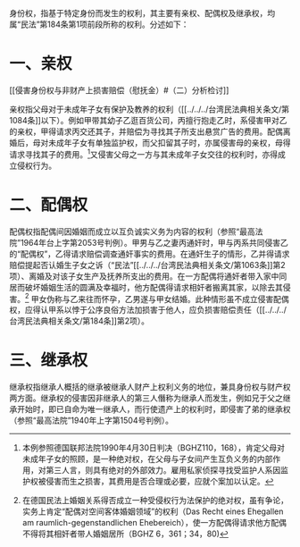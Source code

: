 身份权，指基于特定身份而发生的权利，其主要有亲权、配偶权及继承权，均属“民法”第184条第1项前段所称的权利。分述如下：

# 一、亲权
[[侵害身份权与非财产上损害赔偿（慰抚金）#（二）分析检讨]]

亲权指父母对于未成年子女有保护及教养的权利（[[../../../台湾民法典相关条文/第1084条]]以下）。例如甲带其幼子乙逛百货公司，丙擅行抱走乙时，系侵害甲对乙的亲权，甲得请求丙交还其子，并赔偿为寻找其子所支出悬赏广告的费用。配偶离婚后，母对未成年子女有单独监护权，而父扣留其子时，亦属侵害母的亲权，母得请求寻找其子的费用。[^1]又侵害父母之一方与其未成年子女交往的权利时，亦得成立侵权行为。

# 二、配偶权

配偶权指配偶间因婚姻而成立以互负诚实义务为内容的权利（参照“最高法院”1964年台上字第2053号判例）。甲男与乙之妻丙通奸时，甲与丙系共同侵害乙的“配偶权”，乙得请求赔偿调查通奸事实的费用。在通奸生子的情形，乙并得请求赔偿提起否认婚生子女之诉（“民法”[[../../../台湾民法典相关条文/第1063条]]第2项）、离婚及对该子女生产及抚养所支出的费用。在一方配偶将通奸者带入家中同居而破坏婚姻生活的圆满及幸福时，他方配偶得请求相奸者搬离其家，以除去其侵害。[^2]
甲女伪称与乙来往而怀孕，乙男遂与甲女结婚。此种情形虽不成立侵害配偶权，应得认甲系以悖于公序良俗方法加损害于他人，应负损害赔偿责任（[[../../../台湾民法典相关条文/第184条]]第2项）。

# 三、继承权

继承权指继承人概括的继承被继承人财产上权利义务的地位，兼具身份权与财产权两方面。继承权的侵害因非继承人的第三人僭称为继承人而发生，例如兄于父之继承开始时，即已自命为唯一继承人，而行使遗产上的权利时，即侵害了弟的继承权（参照“最高法院”1940年上字第1504号判例）。


[^1]: 本例参照德国联邦法院1990年4月30日判决（BGHZ110，168），肯定父母对未成年子女的照顾，是一种绝对权，在父母与子女间产生互负义务的内部作用，对第三人言，则具有绝对的外部效力。雇用私家侦探寻找受监护人系因监护权被侵害而生之损害，其费用是否合理或必要，应就个案加以认定。
[^2]: 在德国民法上婚姻关系得否成立一种受侵权行为法保护的绝对权，虽有争论，实务上肯定“配偶对空间客体婚姻领域”的权利（Das Recht eines Ehegallen am raumlich-gegenstandlichen Ehebereich），使一方配偶得请求他方配偶不得将其相奸者带人婚姻居所（BGHZ 6，361；34，80)


